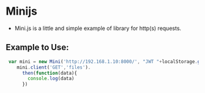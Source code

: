 # Minijs
 * Mini.js is a little and simple example of library for http(s) requests.
 
 
 ## Example to Use:
 
```javascript
 var mini = new Mini('http://192.168.1.10:8000/', "JWT "+localStorage.getItem("TOKEN"));
    mini.client('GET','files').
      then(function(data){
        console.log(data)
      })
```

